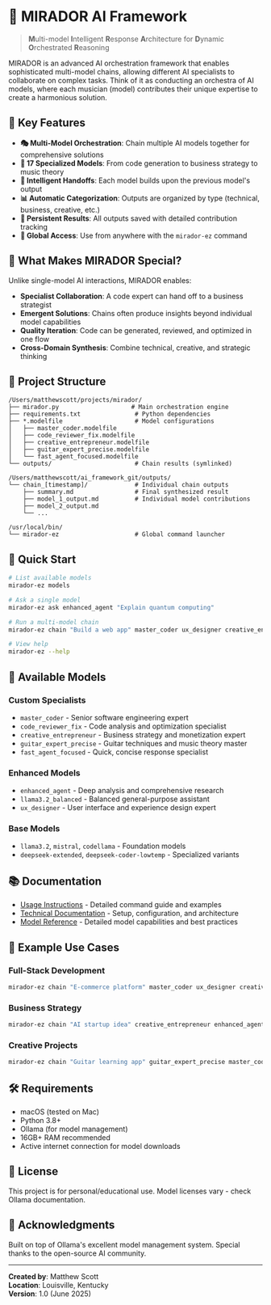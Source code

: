 # 🚀 MIRADOR AI Framework

> **M**ulti-model **I**ntelligent **R**esponse **A**rchitecture for **D**ynamic **O**rchestrated **R**easoning

MIRADOR is an advanced AI orchestration framework that enables sophisticated multi-model chains, allowing different AI specialists to collaborate on complex tasks. Think of it as conducting an orchestra of AI models, where each musician (model) contributes their unique expertise to create a harmonious solution.

## 🌟 Key Features

- **🎭 Multi-Model Orchestration**: Chain multiple AI models together for comprehensive solutions
- **🤖 17 Specialized Models**: From code generation to business strategy to music theory
- **🔗 Intelligent Handoffs**: Each model builds upon the previous model's output
- **📊 Automatic Categorization**: Outputs are organized by type (technical, business, creative, etc.)
- **💾 Persistent Results**: All outputs saved with detailed contribution tracking
- **🚀 Global Access**: Use from anywhere with the `mirador-ez` command

## 🎯 What Makes MIRADOR Special?

Unlike single-model AI interactions, MIRADOR enables:
- **Specialist Collaboration**: A code expert can hand off to a business strategist
- **Emergent Solutions**: Chains often produce insights beyond individual model capabilities  
- **Quality Iteration**: Code can be generated, reviewed, and optimized in one flow
- **Cross-Domain Synthesis**: Combine technical, creative, and strategic thinking

## 📁 Project Structure

```
/Users/matthewscott/projects/mirador/
├── mirador.py                    # Main orchestration engine
├── requirements.txt               # Python dependencies
├── *.modelfile                    # Model configurations
│   ├── master_coder.modelfile
│   ├── code_reviewer_fix.modelfile
│   ├── creative_entrepreneur.modelfile
│   ├── guitar_expert_precise.modelfile
│   └── fast_agent_focused.modelfile
└── outputs/                       # Chain results (symlinked)

/Users/matthewscott/ai_framework_git/outputs/
└── chain_[timestamp]/             # Individual chain outputs
    ├── summary.md                 # Final synthesized result
    ├── model_1_output.md          # Individual model contributions
    ├── model_2_output.md
    └── ...

/usr/local/bin/
└── mirador-ez                     # Global command launcher
```

## 🚀 Quick Start

```bash
# List available models
mirador-ez models

# Ask a single model
mirador-ez ask enhanced_agent "Explain quantum computing"

# Run a multi-model chain
mirador-ez chain "Build a web app" master_coder ux_designer creative_entrepreneur

# View help
mirador-ez --help
```

## 🤖 Available Models

### Custom Specialists
- `master_coder` - Senior software engineering expert
- `code_reviewer_fix` - Code analysis and optimization specialist
- `creative_entrepreneur` - Business strategy and monetization expert
- `guitar_expert_precise` - Guitar techniques and music theory master
- `fast_agent_focused` - Quick, concise response specialist

### Enhanced Models
- `enhanced_agent` - Deep analysis and comprehensive research
- `llama3.2_balanced` - Balanced general-purpose assistant
- `ux_designer` - User interface and experience design expert

### Base Models
- `llama3.2`, `mistral`, `codellama` - Foundation models
- `deepseek-extended`, `deepseek-coder-lowtemp` - Specialized variants

## 📚 Documentation

- [Usage Instructions](./USAGE.md) - Detailed command guide and examples
- [Technical Documentation](./TECHNICAL.md) - Setup, configuration, and architecture
- [Model Reference](./MODELS.md) - Detailed model capabilities and best practices

## 🎪 Example Use Cases

### Full-Stack Development
```bash
mirador-ez chain "E-commerce platform" master_coder ux_designer creative_entrepreneur code_reviewer_fix
```

### Business Strategy
```bash
mirador-ez chain "AI startup idea" creative_entrepreneur enhanced_agent master_coder
```

### Creative Projects
```bash
mirador-ez chain "Guitar learning app" guitar_expert_precise master_coder ux_designer creative_entrepreneur
```

## 🛠️ Requirements

- macOS (tested on Mac)
- Python 3.8+
- Ollama (for model management)
- 16GB+ RAM recommended
- Active internet connection for model downloads

## 📝 License

This project is for personal/educational use. Model licenses vary - check Ollama documentation.

## 🙏 Acknowledgments

Built on top of Ollama's excellent model management system. Special thanks to the open-source AI community.

---

**Created by**: Matthew Scott  
**Location**: Louisville, Kentucky  
**Version**: 1.0 (June 2025)